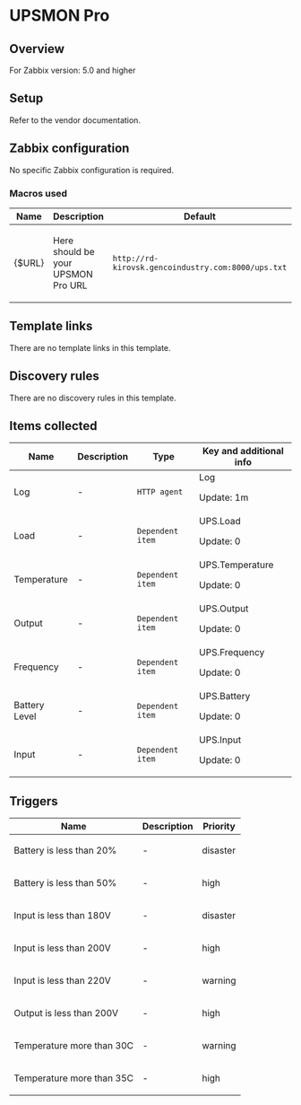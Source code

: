 # UPSMON Pro

## Overview

For Zabbix version: 5.0 and higher

## Setup

Refer to the vendor documentation.

## Zabbix configuration

No specific Zabbix configuration is required.

### Macros used

|Name|Description|Default|Type|
|----|-----------|-------|----|
|{$URL}|<p>Here should be your UPSMON Pro URL</p>|`http://rd-kirovsk.gencoindustry.com:8000/ups.txt`|Text macro|
## Template links

There are no template links in this template.

## Discovery rules

There are no discovery rules in this template.

## Items collected

|Name|Description|Type|Key and additional info|
|----|-----------|----|----|
|Log|<p>-</p>|`HTTP agent`|Log<p>Update: 1m</p>|
|Load|<p>-</p>|`Dependent item`|UPS.Load<p>Update: 0</p>|
|Temperature|<p>-</p>|`Dependent item`|UPS.Temperature<p>Update: 0</p>|
|Output|<p>-</p>|`Dependent item`|UPS.Output<p>Update: 0</p>|
|Frequency|<p>-</p>|`Dependent item`|UPS.Frequency<p>Update: 0</p>|
|Battery Level|<p>-</p>|`Dependent item`|UPS.Battery<p>Update: 0</p>|
|Input|<p>-</p>|`Dependent item`|UPS.Input<p>Update: 0</p>|
## Triggers

|Name|Description|Priority|
|----|-----------|----|
|Battery is less than 20%|<p>-</p>|disaster|
|Battery is less than 50%|<p>-</p>|high|
|Input is less than 180V|<p>-</p>|disaster|
|Input is less than 200V|<p>-</p>|high|
|Input is less than 220V|<p>-</p>|warning|
|Output is less than 200V|<p>-</p>|high|
|Temperature more than 30C|<p>-</p>|warning|
|Temperature more than 35C|<p>-</p>|high|

